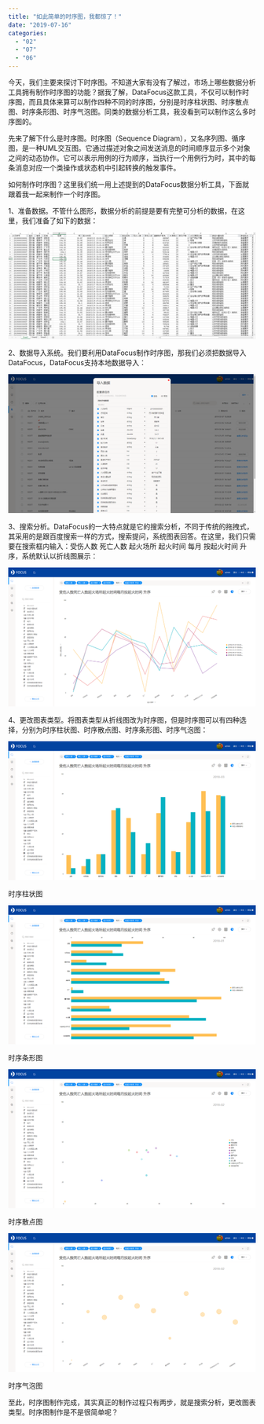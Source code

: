 ```yaml
---
title: "如此简单的时序图，我都惊了！"
date: "2019-07-16"
categories: 
  - "02"
  - "07"
  - "06"
---
```


今天，我们主要来探讨下时序图。不知道大家有没有了解过，市场上哪些数据分析工具拥有制作时序图的功能？据我了解，DataFocus这款工具，不仅可以制作时序图，而且具体来算可以制作四种不同的时序图，分别是时序柱状图、时序散点图、时序条形图、时序气泡图。同类的数据分析工具，我没看到可以制作这么多时序图的。

先来了解下什么是时序图。时序图（Sequence Diagram），又名序列图、循序图，是一种UML交互图。它通过描述对象之间发送消息的时间顺序显示多个对象之间的动态协作。它可以表示用例的行为顺序，当执行一个用例行为时，其中的每条消息对应一个类操作或状态机中引起转换的触发事件。

如何制作时序图？这里我们统一用上述提到的DataFocus数据分析工具，下面就跟着我一起来制作一个时序图。

1、准备数据。不管什么图形，数据分析的前提是要有完整可分析的数据，在这里，我们准备了如下的数据：

![](images/word-image-189.png)

2、数据导入系统。我们要利用DataFocus制作时序图，那我们必须把数据导入DataFocus，DataFocus支持本地数据导入：

![](images/word-image-190.png)

3、搜索分析。DataFocus的一大特点就是它的搜索分析，不同于传统的拖拽式，其采用的是跟百度搜索一样的方式，搜索提问，系统图表回答。在这里，我们只需要在搜索框内输入：受伤人数 死亡人数 起火场所 起火时间 每月 按起火时间 升序，系统默认以折线图展示：

![](images/word-image-191.png)

4、更改图表类型。将图表类型从折线图改为时序图，但是时序图可以有四种选择，分别为时序柱状图、时序散点图、时序条形图、时序气泡图：

![](images/word-image-192.png)

时序柱状图

![](images/word-image-193.png)

时序条形图

![](images/word-image-194.png)

时序散点图

![](images/word-image-195.png)

时序气泡图

至此，时序图制作完成，其实真正的制作过程只有两步，就是搜索分析，更改图表类型。时序图制作是不是很简单呢？
